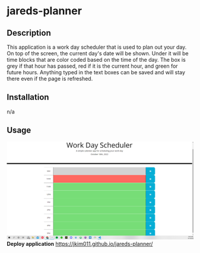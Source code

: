 # jareds-planner

## Description

This application is a work day scheduler that is used to plan out your day. On top of the screen, the current day's date will be shown. Under it will be time blocks that are color coded based on the time of the day. The box is grey if that hour has passed, red if it is the current hour, and green for future hours. Anything typed in the text boxes can be saved and will stay there even if the page is refreshed.

## Installation 

n/a

## Usage 
![](./module5challenge.png) <br>
**Deploy application** https://jkim011.github.io/jareds-planner/